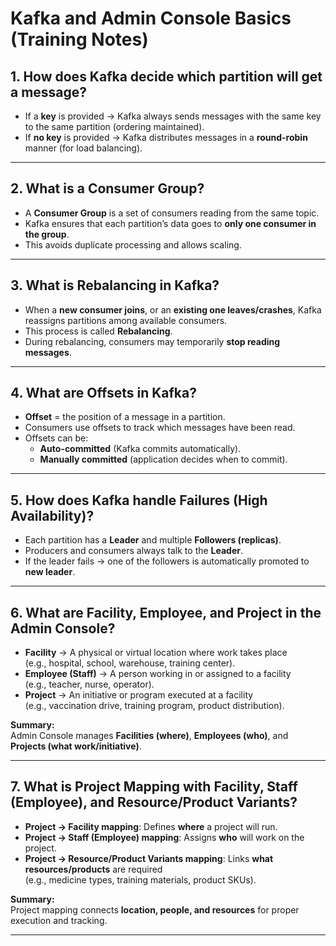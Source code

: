 # Kafka and Admin Console Basics (Training Notes)

## 1. How does Kafka decide which partition will get a message?
- If a **key** is provided → Kafka always sends messages with the same key to the same partition (ordering maintained).  
- If **no key** is provided → Kafka distributes messages in a **round-robin** manner (for load balancing).  

---

## 2. What is a Consumer Group?
- A **Consumer Group** is a set of consumers reading from the same topic.  
- Kafka ensures that each partition’s data goes to **only one consumer in the group**.  
- This avoids duplicate processing and allows scaling.  

---

## 3. What is Rebalancing in Kafka?
- When a **new consumer joins**, or an **existing one leaves/crashes**, Kafka reassigns partitions among available consumers.  
- This process is called **Rebalancing**.  
- During rebalancing, consumers may temporarily **stop reading messages**.  

---

## 4. What are Offsets in Kafka?
- **Offset** = the position of a message in a partition.  
- Consumers use offsets to track which messages have been read.  
- Offsets can be:
  - **Auto-committed** (Kafka commits automatically).  
  - **Manually committed** (application decides when to commit).  

---

## 5. How does Kafka handle Failures (High Availability)?
- Each partition has a **Leader** and multiple **Followers (replicas)**.  
- Producers and consumers always talk to the **Leader**.  
- If the leader fails → one of the followers is automatically promoted to **new leader**.  

---

## 6. What are Facility, Employee, and Project in the Admin Console?
- **Facility** → A physical or virtual location where work takes place  
  (e.g., hospital, school, warehouse, training center).  
- **Employee (Staff)** → A person working in or assigned to a facility  
  (e.g., teacher, nurse, operator).  
- **Project** → An initiative or program executed at a facility  
  (e.g., vaccination drive, training program, product distribution).  

**Summary:**  
Admin Console manages **Facilities (where)**, **Employees (who)**, and **Projects (what work/initiative)**.  

---

## 7. What is Project Mapping with Facility, Staff (Employee), and Resource/Product Variants?
- **Project → Facility mapping**: Defines **where** a project will run.  
- **Project → Staff (Employee) mapping**: Assigns **who** will work on the project.  
- **Project → Resource/Product Variants mapping**: Links **what resources/products** are required  
  (e.g., medicine types, training materials, product SKUs).  

**Summary:**  
Project mapping connects **location, people, and resources** for proper execution and tracking.  

---

